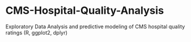 # CMS-Hospital-Quality-Analysis
Exploratory Data Analysis and predictive modeling of CMS hospital quality ratings (R, ggplot2, dplyr)
